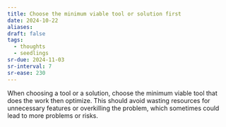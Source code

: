 ```yaml
---
title: Choose the minimum viable tool or solution first
date: 2024-10-22
aliases: 
draft: false
tags:
  - thoughts
  - seedlings
sr-due: 2024-11-03
sr-interval: 7
sr-ease: 230
---
```

When choosing a tool or a solution, choose the minimum viable tool that does the work then optimize. This should avoid wasting resources for unnecessary features or overkilling the problem, which sometimes could lead to more problems or risks.